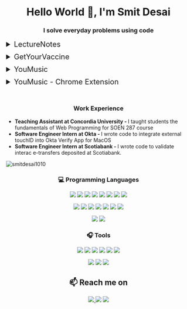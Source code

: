 <h1 align="center">Hello World 👋, I'm Smit Desai</h1>
<h3 align="center">I solve everyday problems using code</h3>

<details style="margin: 10px 0px">
    <summary style="cursor:pointer; font-size: 20px">LectureNotes</summary>
    <br/>
    <p style="margin: 10px 20px"> 
    My friends complained about the difficulties of listening and taking notes simultaneously during a online lecture. So I developed a chrome extension that summarizes a lecture into text in real time </p>
    <a style="margin: 10px 20px" href="https://github.com/smitdesai1010/LectureNotes#lecturenotes">View Project</a>
</details>

<details style="margin: 10px 0px">
    <summary style="cursor:pointer; font-size: 20px">GetYourVaccine</summary>
    <br/>
    <p style="margin: 10px 20px"> During Summer 2021, when vaccinations drives started in India, it faced an acute shortage of vaccines due to the sheer population. As a result vaccines were booked before most people got aware. So I developed a web-application which notifies users via SMS as soon as a vaccine is available in their locality that matches their demographic profile 
    </p>
    <a style="margin: 10px 20px" href="https://github.com/smitdesai1010/GetYourVaccine#getyourvaccine">View Project</a>
</details>

<details style="margin: 10px 0px">
    <summary style="cursor:pointer; font-size: 20px">YouMusic</summary>
    <br/>
    <p style="margin: 10px 20px">
    I was sitting with my father one day and saw he had troubles downloading songs from the internet; as he is a non technical person. So I developed a application which can stream or download any song from YouTube.
    </p>
    <a style="margin: 10px 20px" href="https://github.com/smitdesai1010/YouMusic#youmusic">View Project</a>
</details>

<details style="margin: 10px 0px">
    <summary style="cursor:pointer; font-size: 20px">YouMusic - Chrome Extension</summary>
    <br/>
    <p style="margin: 10px 20px">
    After developing the YouMusic application, I asked a question to myself, "Will people use it, if I deploy it?", the answer was "BIG NO", as apps like Apple music and Spotify are popular and offer much better user experience. So I needed an X-Factor and thus built a chrome extension. Now the client can access all features of YouMusic, while being on the YouTube website, thus reducing the 4-5 clicks and improving the user experience.
    </p>
    <a style="margin: 10px 20px" href="https://github.com/smitdesai1010/YouMusic-ChromeExtension">View Project</a>
</details>

<br/>

<h3 align="center">Work Experience</h3>
<ul>
    <li>
        <b>Teaching Assistant at Concordia University - </b> I taught students the fundamentals of Web Programming for SOEN 287 course
    </li>
    <li>
        <b>Software Engineer Intern at Okta - </b> I wrote code to integrate external touchID into Okta Verify App for MacOS 
    </li>
    <li>
        <b>Software Engineer Intern at Scotiabank - </b>I wrote code to validate interac e-transfers deposited at Scotiabank.
    </li>
</ul>

<p align="left"> <img src="https://komarev.com/ghpvc/?username=smitdesai1010&label=Profile%20views&color=0e75b6&style=flat" alt="smitdesai1010" /> </p>


<h3 align="center"> 💻 Programming Languages </h3>
<p align="center">  
    <img src="https://img.shields.io/badge/Java-ED8B00?style=for-the-badge&logo=java&logoColor=white">  
    <img src="https://img.shields.io/badge/C++-239120?style=for-the-badge&logo=c%2B%2B&logoColor=white">
    <img src="https://img.shields.io/badge/Swift-FA7343?style=for-the-badge&logo=swift&logoColor=white"> 
    <img src="https://img.shields.io/badge/Python-3776AB?style=for-the-badge&logo=Python&logoColor=white">  
    <img src="https://img.shields.io/badge/JavaScript-F7DF1E?style=for-the-badge&logo=javascript&logoColor=black">  
    <img src="https://img.shields.io/badge/Node.js-43853D?style=for-the-badge&logo=node.js&logoColor=white">   
    <img src="https://img.shields.io/badge/React-20232A?style=for-the-badge&logo=react&logoColor=61DAFB"> 
    <img src="https://img.shields.io/badge/PHP-777BB4?style=for-the-badge&logo=php&logoColor=white">  
</p>

<p align="center">
    <img src="https://img.shields.io/badge/Express.js-404D59?style=for-the-badge&logo=express&logoColor=white">
    <img src="https://img.shields.io/badge/Springboot-6DB33F?style=for-the-badge&logo=springboot&logoColor=white">
    <img src="https://img.shields.io/badge/Jupyter-F37626.svg?&style=for-the-badge&logo=Jupyter&logoColor=white">  
    <img src="https://img.shields.io/badge/HTML5-E34F26?style=for-the-badge&logo=html5&logoColor=white">  
    <img src="https://img.shields.io/badge/CSS3-1572B6?style=for-the-badge&logo=css3&logoColor=white"> 
    <img src="https://img.shields.io/badge/Bootstrap-563D7C?style=for-the-badge&logo=bootstrap&logoColor=white">
    <img src="https://img.shields.io/badge/Tensorflow-FF6F00?style=for-the-badge&logo=tensorflow&logoColor=white">  
</p>

<p align="center">
    <img src="https://img.shields.io/badge/MySQL-00000F?style=for-the-badge&logo=mysql&logoColor=white">  
    <img src="https://img.shields.io/badge/Redis-DC382D?style=for-the-badge&logo=Redis&logoColor=white">
</p>


<h3 align="center"> 🎧 Tools </h3>
<p align="center">
    <img src="https://img.shields.io/badge/Git-F05032?style=for-the-badge&logo=git&logoColor=white">
    <img src="https://img.shields.io/badge/-Linux-000000?logo=linux&style=for-the-badge&logoColor=white">   
    <img src="https://img.shields.io/badge/Amazon_AWS-232F3E?style=for-the-badge&logo=amazon-aws&logoColor=white">
    <img src="https://img.shields.io/badge/Google_Cloud-4285F4?style=for-the-badge&logo=google-cloud&logoColor=white">
    <img src="https://img.shields.io/badge/Heroku-430098?style=for-the-badge&logo=heroku&logoColor=white"> 
    <img src="https://img.shields.io/badge/Docker-2CA5E0?style=for-the-badge&logo=docker&logoColor=white">
</p>

<p align="center">
    <img src="https://img.shields.io/badge/vscode-007ACC?style=for-the-badge&logo=Visual%20Studio%20Code&logoColor=white">   
    <img src="https://img.shields.io/badge/Visual Studio-5d2b90?style=for-the-badge&logo=Visual%20Studio&logoColor=white">
    <img src="https://img.shields.io/badge/Eclipse-2C2255?style=for-the-badge&logo=eclipse&logoColor=white"> 
</p>

<h2 align="center"> 📫 Reach me on</h2>
<p align="center">
    <a href="https://www.linkedin.com/in/smitdesai1010/"><img src="https://img.shields.io/badge/LinkedIn-0077B5?style=for-the-badge&logo=linkedin&logoColor=whitee"</a> 
    <a href="mailto:smitdesai1010@gmail.com"><img src="https://img.shields.io/badge/Gmail-D14836?style=for-the-badge&logo=gmail&logoColor=white"></a>
    <a href="https://leetcode.com/smit1010/"><img src="https://img.shields.io/badge/Leetcode-000000?style=for-the-badge&logo=leetcode&logoColor=orange"></a>
</p>

